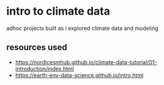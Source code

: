 # intro to climate data
adhoc projects built as i explored climate data and modeling

## resources used
- https://nordicesmhub.github.io/climate-data-tutorial/01-introduction/index.html
- https://earth-env-data-science.github.io/intro.html

